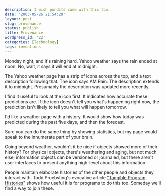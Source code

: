```yaml
---
description: I wish pundits came with this too.
date: '2003-05-26 21:54:29'
layout: post
slug: provenance
status: publish
title: Provenance
wordpress_id: '22'
categories: [Technology]
tags: inventions
---
```


Monday night, and it's raining hard.  Yahoo weather says the rain ended at noon.  No, wait, it says it will end at midnight.

The Yahoo weather page has a strip of icons across the top, and a text description following that.  The icon says AM Rain.  The description extends it to midnight.  Presumably the description was updated more recently.

I find it useful to look at the icon first.  It indicates how accurate these predictions are.  If the icon doesn't tell you what's happening right now, the prediction isn't likely to tell you what will happen tomorrow.

I'd like a weather page with a history.  It would show how today was predicted during the past five days, and then the forecast.

Sure you can do the same thing by showing statistics, but my page would speak to the innumerate part of your brain.

Going beyond weather, wouldn't it be nice if objects showed more of their history?  For physical objects, there's weathering and aging, but not much else; information objects can be versioned or journaled, but there aren't user interfaces to present anything high-level about this information.

People maintain elaborate histories of the other people and objects they interact with.  Todd Proebsting's evocative article ["Tangible Program Histories"](http://www.research.microsoft.com/research/pubs/view.aspx?msr_tr_id=MSR-TR-2000-54) shows how useful it is for programs to do this too.  Someday we'll find a way to join these.
